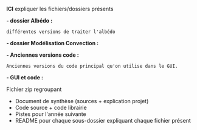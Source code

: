 **ICI** expliquer les fichiers/dossiers présents 

**- dossier Albédo :**

    différentes versions de traiter l'albédo

**- dossier Modélisation Convection :**

**- Anciennes versions code :**

    Anciennes versions du code principal qu'on utilise dans le GUI.

**- GUI et code :**



Fichier zip regroupant 
  - Document de synthèse (sources + explication projet)
  - Code source + code librairie
  - Pistes pour l'année suivante
  - README pour chaque sous-dossier expliquant chaque fichier présent
